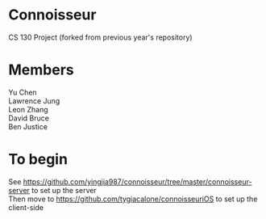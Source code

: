 # Connoisseur
CS 130 Project
(forked from previous year's repository)

# Members
Yu Chen<br />
Lawrence Jung<br />
Leon Zhang<br />
David Bruce<br />
Ben Justice<br />

# To begin
See https://github.com/yingjia987/connoisseur/tree/master/connoisseur-server to set up the server<br />
Then move to https://github.com/tygiacalone/connoisseuriOS to set up the client-side
